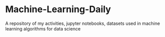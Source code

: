 # Machine-Learning-Daily
A repository of my activities, jupyter notebooks, datasets used in machine learning algorithms for data science
